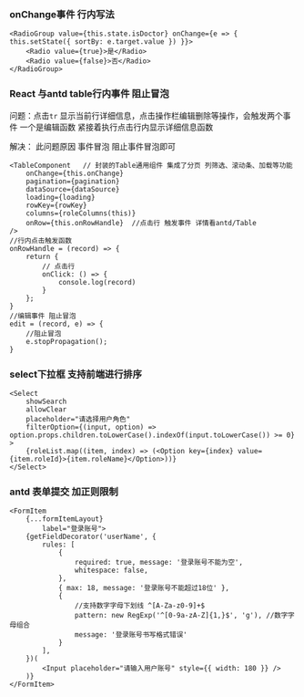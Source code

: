 ### onChange事件 行内写法

    <RadioGroup value={this.state.isDoctor} onChange={e => { this.setState({ sortBy: e.target.value }) }}>
        <Radio value={true}>是</Radio>
        <Radio value={false}>否</Radio>
    </RadioGroup>


    
### React 与antd table行内事件 阻止冒泡

问题：点击`tr` 显示当前行详细信息，点击操作栏编辑删除等操作，会触发两个事件 一个是编辑函数 紧接着执行点击行内显示详细信息函数

解决： 此问题原因 事件冒泡 阻止事件冒泡即可

    <TableComponent   // 封装的Table通用组件 集成了分页 列筛选、滚动条、加载等功能
        onChange={this.onChange}
        pagination={pagination}
        dataSource={dataSource}
        loading={loading}
        rowKey={rowKey}
        columns={roleColumns(this)}
        onRow={this.onRowHandle}  //点击行 触发事件 详情看antd/Table
    />
    //行内点击触发函数 
    onRowHandle = (record) => {
        return {
            // 点击行
            onClick: () => {
                console.log(record)
            }
        };
    }
    //编辑事件 阻止冒泡 
    edit = (record, e) => {
        //阻止冒泡
        e.stopPropagation();
    }

### select下拉框 支持前端进行排序 

    <Select
        showSearch
        allowClear
        placeholder="请选择用户角色"
        filterOption={(input, option) => option.props.children.toLowerCase().indexOf(input.toLowerCase()) >= 0} 
    >
        {roleList.map((item, index) => (<Option key={index} value={item.roleId}>{item.roleName}</Option>))}
    </Select>

### antd 表单提交 加正则限制
    <FormItem
        {...formItemLayout}
            label="登录账号">
        {getFieldDecorator('userName', {
            rules: [
                {
                    required: true, message: '登录账号不能为空',
                    whitespace: false,
                },
                { max: 18, message: '登录账号不能超过18位' },
                {
                    //支持数字字母下划线 ^[A-Za-z0-9]+$
                    pattern: new RegExp('^[0-9a-zA-Z]{1,}$', 'g'), //数字字母组合
                    message: '登录账号书写格式错误'
                }
            ],
        })(
            <Input placeholder="请输入用户账号" style={{ width: 180 }} />
        )}
    </FormItem>


